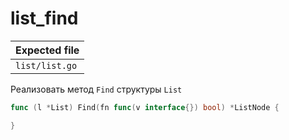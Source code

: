 # list_find

| Expected file  |
| -------------- |
| `list/list.go` |

Реализовать метод `Find` структуры `List`

```go
func (l *List) Find(fn func(v interface{}) bool) *ListNode {

}
```
